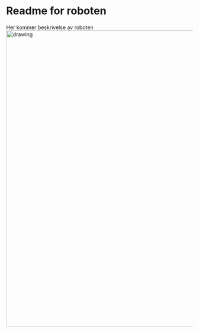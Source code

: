 # Readme for roboten

Her kommer beskrivelse av roboten
<img src="Hawk1_Cover.png" alt="drawing" width="800"/>

